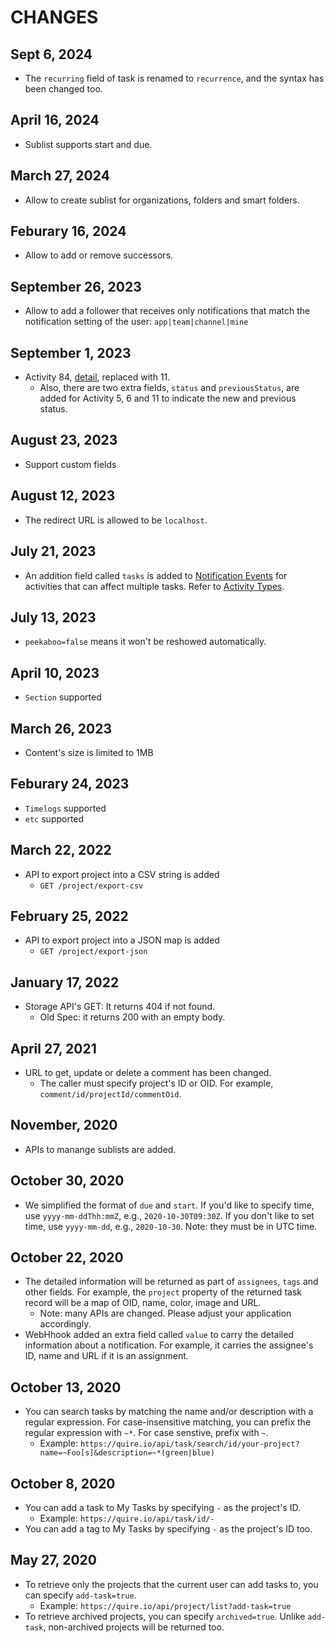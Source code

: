 # CHANGES

## Sept 6, 2024

* The `recurring` field of task is renamed to `recurrence`, and the syntax has been changed too.

## April 16, 2024

* Sublist supports start and due.

## March 27, 2024

* Allow to create sublist for organizations, folders and smart folders.

## Feburary 16, 2024

* Allow to add or remove successors.

## September 26, 2023

* Allow to add a follower that receives only notifications that match the notification setting of the user: `app|team|channel|mine`

## September 1, 2023

* Activity 84, [detail](https://github.com/quire-api/quire-api/blob/master/docs/activity_types.md), replaced with 11.
  * Also, there are two extra fields, `status` and `previousStatus`, are added for Activity 5, 6 and 11 to indicate the new and previous status.

## August 23, 2023

* Support custom fields

## August 12, 2023

* The redirect URL is allowed to be `localhost`.

## July 21, 2023

* An addition field called `tasks` is added to [Notification Events](https://quire.io/dev/api/#webhook) for activities that can affect multiple tasks. Refer to [Activity Types](https://github.com/quire-api/quire-api/blob/master/docs/activity_types.md).

## July 13, 2023

* `peekaboo=false` means it won't be reshowed automatically.

## April 10, 2023

* `Section` supported

## March 26, 2023

* Content's size is limited to 1MB

## Feburary 24, 2023

* `Timelogs` supported
* `etc` supported

## March 22, 2022

* API to export project into a CSV string is added
  * `GET /project/export-csv`

## February 25, 2022

* API to export project into a JSON map is added
  * `GET /project/export-json`

## January 17, 2022

* Storage API's GET: It returns 404 if not found.
    * Old Spec: it returns 200 with an empty body.

## April 27, 2021

* URL to get, update or delete a comment has been changed.
   * The caller must specify project's ID or OID. For example, `comment/id/projectId/commentOid`.

## November, 2020

* APIs to manange sublists are added.

## October 30, 2020

* We simplified the format of `due` and `start`. If you'd like to specify time, use `yyyy-mm-ddThh:mmZ`, e.g., `2020-10-30T09:30Z`. If you don't like to set time, use `yyyy-mm-dd`, e.g., `2020-10-30`. Note: they must be in UTC time.

## October 22, 2020

* The detailed information will be returned as part of `assignees`, `tags` and other fields. For example, the `project` property of the returned task record will be a map of OID, name, color, image and URL.
  * Note: many APIs are changed. Please adjust your application accordingly.
* WebHhook added an extra field called `value` to carry the detailed information about a notification. For example, it carries the assignee's ID, name and URL if it is an assignment.

## October 13, 2020

* You can search tasks by matching the name and/or description with a regular expression. For case-insensitive matching, you can prefix the regular expression with `~*`. For case senstive, prefix with `~`.
  * Example: `https://quire.io/api/task/search/id/your-project?name=~Foo[s]&description=~*(green|blue)`

## October 8, 2020

* You can add a task to My Tasks by specifying `-` as the project's ID.
  * Example: `https://quire.io/api/task/id/-`
* You can add a tag to My Tasks by specifying `-`  as the project's ID too.

## May 27, 2020

* To retrieve only the projects that the current user can add tasks to, you can specify `add-task=true`.
  * Example: `https://quire.io/api/project/list?add-task=true`
* To retrieve archived projects, you can specify `archived=true`. Unlike `add-task`, non-archived projects will be returned too.
